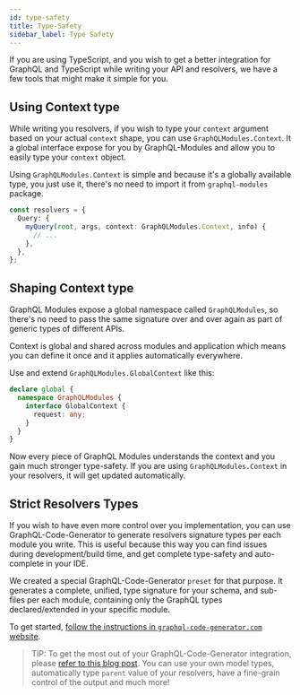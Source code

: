 ```yaml
---
id: type-safety
title: Type-Safety
sidebar_label: Type Safety
---
```


If you are using TypeScript, and you wish to get a better integration for GraphQL and TypeScript while writing your API and resolvers, we have a few tools that might make it simple for you.

## Using Context type

While writing you resolvers, if you wish to type your `context` argument based on your actual `context` shape, you can use `GraphQLModules.Context`. It a global interface expose for you by GraphQL-Modules and allow you to easily type your `context` object.

Using `GraphQLModules.Context` is simple and because it's a globally available type, you just use it, there's no need to import it from `graphql-modules` package.

```typescript
const resolvers = {
  Query: {
    myQuery(root, args, context: GraphQLModules.Context, info) {
      // ...
    },
  },
};
```

## Shaping Context type

GraphQL Modules expose a global namespace called `GraphQLModules`, so there's no need to pass the same signature over and over again as part of generic types of different APIs.

Context is global and shared across modules and application which means you can define it once and it applies automatically everywhere.

Use and extend `GraphQLModules.GlobalContext` like this:

```typescript
declare global {
  namespace GraphQLModules {
    interface GlobalContext {
      request: any;
    }
  }
}
```

Now every piece of GraphQL Modules understands the context and you gain much stronger type-safety. If you are using `GraphQLModules.Context` in your resolvers, it will get updated automatically.

## Strict Resolvers Types

If you wish to have even more control over you implementation, you can use GraphQL-Code-Generator to generate resolvers signature types per each module you write. This is useful because this way you can find issues during development/build time, and get complete type-safety and auto-complete in your IDE.

We created a special GraphQL-Code-Generator `preset` for that purpose. It generates a complete, unified, type signature for your schema, and sub-files per each module, containing only the GraphQL types declared/extended in your specific module.

To get started, [follow the instructions in `graphql-code-generator.com` website](https://graphql-code-generator.com/docs/presets/graphql-modules).

> TIP: To get the most out of your GraphQL-Code-Generator integration, please [refer to this blog post](https://the-guild.dev/blog/better-type-safety-for-resolvers-with-graphql-codegen). You can use your own model types, automatically type `parent` value of your resolvers, have a fine-grain control of the output and much more!
